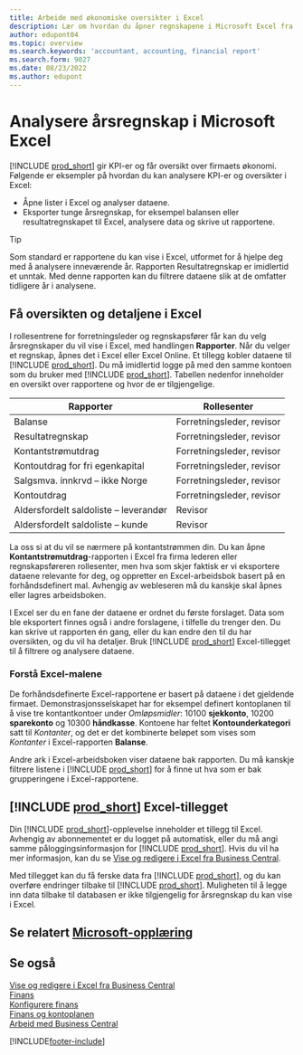 ```yaml
---
title: Arbeide med økonomiske oversikter i Excel
description: Lær om hvordan du åpner regnskapene i Microsoft Excel fra Business Central for bedre analyser.
author: edupont04
ms.topic: overview
ms.search.keywords: 'accountant, accounting, financial report'
ms.search.form: 9027
ms.date: 08/23/2022
ms.author: edupont
---
```

# <a name="analyzing-financial-statements-in-microsoft-excel"></a><a name="analyzing-financial-statements-in-microsoft-excel"></a>Analysere årsregnskap i Microsoft Excel

[!INCLUDE [prod_short](includes/prod_short.md)] gir KPI-er og får oversikt over firmaets økonomi. Følgende er eksempler på hvordan du kan analysere KPI-er og oversikter i Excel:

* Åpne lister i Excel og analyser dataene. 
* Eksporter tunge årsregnskap, for eksempel balansen eller resultatregnskapet til Excel, analysere data og skrive ut rapportene.  

> [!TIP]
> Som standard er rapportene du kan vise i Excel, utformet for å hjelpe deg med å analysere inneværende år. Rapporten Resultatregnskap er imidlertid et unntak. Med denne rapporten kan du filtrere dataene slik at de omfatter tidligere år i analysene.

## <a name="getting-the-overview-and-the-details-in-excel"></a><a name="getting-the-overview-and-the-details-in-excel"></a>Få oversikten og detaljene i Excel

I rollesentrene for forretningsleder og regnskapsfører får kan du velg årsregnskaper du vil vise i Excel, med handlingen **Rapporter**. Når du velger et regnskap, åpnes det i Excel eller Excel Online. Et tillegg kobler dataene til [!INCLUDE [prod_short](includes/prod_short.md)]. Du må imidlertid logge på med den samme kontoen som du bruker med [!INCLUDE [prod_short](includes/prod_short.md)]. Tabellen nedenfor inneholder en oversikt over rapportene og hvor de er tilgjengelige.  


|Rapporter  |Rollesenter  |
|---------|---------|
|Balanse                 | Forretningsleder, revisor |
|Resultatregnskap              | Forretningsleder, revisor |
|Kontantstrømutdrag       | Forretningsleder, revisor |
|Kontoutdrag for fri egenkapital| Forretningsleder, revisor |
|Salgsmva. innkrvd – ikke Norge         | Forretningsleder, revisor |
|Kontoutdrag           | Forretningsleder, revisor |
|Aldersfordelt saldoliste – leverandør         | Revisor |
|Aldersfordelt saldoliste – kunde      | Revisor |

La oss si at du vil se nærmere på kontantstrømmen din. Du kan åpne **Kontantstrømutdrag**-rapporten i Excel fra firma lederen eller regnskapsføreren rollesenter, men hva som skjer faktisk er vi eksportere dataene relevante for deg, og oppretter en Excel-arbeidsbok basert på en forhåndsdefinert mal. Avhengig av webleseren må du kanskje skal åpnes eller lagres arbeidsboken.  

I Excel ser du en fane der dataene er ordnet du første forslaget. Data som ble eksportert finnes også i andre forslagene, i tilfelle du trenger den. Du kan skrive ut rapporten én gang, eller du kan endre den til du har oversikten, og du vil ha detaljer. Bruk [!INCLUDE [prod_short](includes/prod_short.md)] Excel-tillegget til å filtrere og analysere dataene.  

### <a name="understanding-the-excel-templates"></a><a name="understanding-the-excel-templates"></a>Forstå Excel-malene

De forhåndsdefinerte Excel-rapportene er basert på dataene i det gjeldende firmaet. Demonstrasjonsselskapet har for eksempel definert kontoplanen til å vise tre kontantkontoer under *Omløpsmidler*: 10100 **sjekkonto**, 10200 **sparekonto** og 10300 **håndkasse**. Kontoene har feltet **Kontounderkategori** satt til *Kontanter*, og det er det kombinerte beløpet som vises som *Kontanter* i Excel-rapporten **Balanse**.  

Andre ark i Excel-arbeidsboken viser dataene bak rapporten. Du må kanskje filtrere listene i [!INCLUDE [prod_short](includes/prod_short.md)] for å finne ut hva som er bak grupperingene i Excel-rapportene.  

## <a name="the--excel-add-in"></a><a name="the--excel-add-in"></a>[!INCLUDE [prod_short](includes/prod_short.md)] Excel-tillegget

Din [!INCLUDE [prod_short](includes/prod_short.md)]-opplevelse inneholder et tillegg til Excel. Avhengig av abonnementet er du logget på automatisk, eller du må angi samme påloggingsinformasjon for [!INCLUDE [prod_short](includes/prod_short.md)]. Hvis du vil ha mer informasjon, kan du se [Vise og redigere i Excel fra Business Central](across-work-with-excel.md).  

Med tillegget kan du få ferske data fra [!INCLUDE [prod_short](includes/prod_short.md)], og du kan overføre endringer tilbake til [!INCLUDE [prod_short](includes/prod_short.md)]. Muligheten til å legge inn data tilbake til databasen er ikke tilgjengelig for årsregnskap du kan vise i Excel.  

## <a name="see-related-microsoft-training"></a><a name="see-related-microsoft-training"></a>Se relatert [Microsoft-opplæring](/training/modules/configure-powerbi-excel-dynamics-365-business-central/index)

## <a name="see-also"></a><a name="see-also"></a>Se også

[Vise og redigere i Excel fra Business Central](across-work-with-excel.md)  
[Finans](finance.md)  
[Konfigurere finans](finance-setup-finance.md)  
[Finans og kontoplanen](finance-general-ledger.md)  
[Arbeid med Business Central](ui-work-product.md)  


[!INCLUDE[footer-include](includes/footer-banner.md)]
